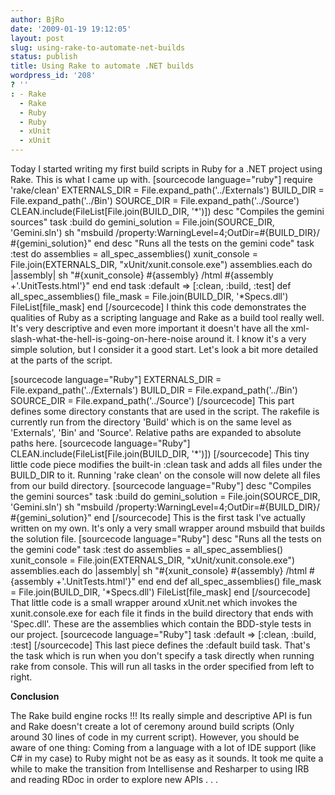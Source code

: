 ```yaml
---
author: BjRo
date: '2009-01-19 19:12:05'
layout: post
slug: using-rake-to-automate-net-builds
status: publish
title: Using Rake to automate .NET builds
wordpress_id: '208'
? ''
: - Rake
  - Rake
  - Ruby
  - Ruby
  - xUnit
  - xUnit
---
```


Today I started writing my first build scripts in Ruby for a .NET
project using Rake. This is what I came up with. [sourcecode
language="ruby"] require 'rake/clean' EXTERNALS\_DIR =
File.expand\_path('../Externals') BUILD\_DIR =
File.expand\_path('../Bin') SOURCE\_DIR = File.expand\_path('../Source')
CLEAN.include(FileList[File.join(BUILD\_DIR, '\*')]) desc "Compiles the
gemini sources" task :build do gemini\_solution = File.join(SOURCE\_DIR,
'Gemini.sln') sh "msbuild
/property:WarningLevel=4;OutDir=\#{BUILD\_DIR}/ \#{gemini\_solution}"
end desc "Runs all the tests on the gemini code" task :test do
assemblies = all\_spec\_assemblies() xunit\_console =
File.join(EXTERNALS\_DIR, "xUnit/xunit.console.exe") assemblies.each do
|assembly| sh "\#{xunit\_console} \#{assembly} /html \#{assembly
+'.UnitTests.html'}" end end task :default =\> [:clean, :build, :test]
def all\_spec\_assemblies() file\_mask = File.join(BUILD\_DIR,
'\*Specs.dll') FileList[file\_mask] end [/sourcecode] I think this code
demonstrates the qualities of Ruby as a scripting language and Rake as a
build tool really well. It's very descriptive and even more important it
doesn't have all the xml-slash-what-the-hell-is-going-on-here-noise
around it. I know it's a very simple solution, but I consider it a good
start. Let's look a bit more detailed at the parts of the script.

[sourcecode language="Ruby"] EXTERNALS\_DIR =
File.expand\_path('../Externals') BUILD\_DIR =
File.expand\_path('../Bin') SOURCE\_DIR = File.expand\_path('../Source')
[/sourcecode] This part defines some directory constants that are used
in the script. The rakefile is currently run from the directory 'Build'
which is on the same level as 'Externals', 'Bin' and 'Source'. Relative
paths are expanded to absolute paths here. [sourcecode language="Ruby"]
CLEAN.include(FileList[File.join(BUILD\_DIR, '\*')]) [/sourcecode] This
tiny little code piece modifies the built-in :clean task and adds all
files under the BUILD\_DIR to it. Running 'rake clean' on the console
will now delete all files from our build directory. [sourcecode
language="Ruby"] desc "Compiles the gemini sources" task :build do
gemini\_solution = File.join(SOURCE\_DIR, 'Gemini.sln') sh "msbuild
/property:WarningLevel=4;OutDir=\#{BUILD\_DIR}/ \#{gemini\_solution}"
end [/sourcecode] This is the first task I've actually written on my
own. It's only a very small wrapper around msbuild that builds the
solution file. [sourcecode language="Ruby"] desc "Runs all the tests on
the gemini code" task :test do assemblies = all\_spec\_assemblies()
xunit\_console = File.join(EXTERNALS\_DIR, "xUnit/xunit.console.exe")
assemblies.each do |assembly| sh "\#{xunit\_console} \#{assembly} /html
\#{assembly +'.UnitTests.html'}" end end def all\_spec\_assemblies()
file\_mask = File.join(BUILD\_DIR, '\*Specs.dll') FileList[file\_mask]
end [/sourcecode] That little code is a small wrapper around xUnit.net
which invokes the xunit.console.exe for each file it finds in the build
directory that ends with 'Spec.dll'. These are the assemblies which
contain the BDD-style tests in our project. [sourcecode language="Ruby"]
task :default =\> [:clean, :build, :test] [/sourcecode] This last piece
defines the :default build task. That's the task which is run when you
don't specify a task directly when running rake from console. This will
run all tasks in the order specified from left to right.

**Conclusion**

The Rake build engine rocks !!! Its really simple and descriptive API is
fun and Rake doesn't create a lot of ceremony around build scripts (Only
around 30 lines of code in my current script). However, you should be
aware of one thing: Coming from a language with a lot of IDE support
(like C\# in my case) to Ruby might not be as easy as it sounds. It took
me quite a while to make the transition from Intellisense and Resharper
to using IRB and reading RDoc in order to explore new APIs . . .
